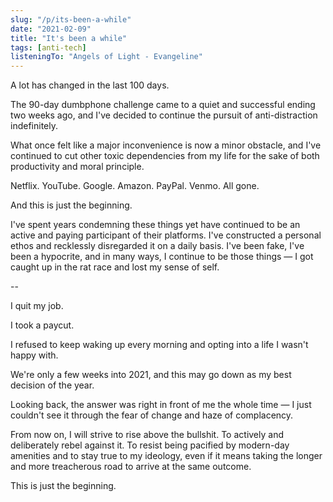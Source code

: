 ```yaml
---
slug: "/p/its-been-a-while"
date: "2021-02-09"
title: "It's been a while"
tags: [anti-tech]
listeningTo: "Angels of Light - Evangeline"
---
```


A lot has changed in the last 100 days.

The 90-day dumbphone challenge came to a quiet and successful ending two weeks ago, and I've decided to continue the pursuit of anti-distraction indefinitely.

What once felt like a major inconvenience is now a minor obstacle, and I've continued to cut other toxic dependencies from my life for the sake of both productivity and moral principle.

Netflix. YouTube. Google. Amazon. PayPal. Venmo. All gone.

And this is just the beginning.

I've spent years condemning these things yet have continued to be an active and paying participant of their platforms. I've constructed a personal ethos and recklessly disregarded it on a daily basis. I've been fake, I've been a hypocrite, and in many ways, I continue to be those things &mdash; I got caught up in the rat race and lost my sense of self.

--

I quit my job.

I took a paycut.

I refused to keep waking up every morning and opting into a life I wasn't happy with.

We're only a few weeks into 2021, and this may go down as my best decision of the year.

Looking back, the answer was right in front of me the whole time &mdash; I just couldn't see it through the fear of change and haze of complacency.

From now on, I will strive to rise above the bullshit. To actively and deliberately rebel against it. To resist being pacified by modern-day amenities and to stay true to my ideology, even if it means taking the longer and more treacherous road to arrive at the same outcome.

This is just the beginning.

